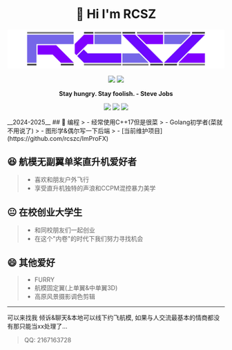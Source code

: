 <h1 align="center">👋 Hi I'm RCSZ</h1>
<img src="assets/rcszlogo_v2.1.png" alt="RCSZ">

<p align="center">
  <img src="https://github-readme-stats.vercel.app/api?username=RCSZC&show_icons=true&theme=radical"/>
  <img src="https://github-readme-stats.vercel.app/api/top-langs/?username=RCSZC&theme=radical&layout=compact"/>
</p>

<p align="center">
<strong> Stay hungry. Stay foolish. - Steve Jobs </strong>
</p>

<p align="center">
<img src="https://img.shields.io/badge/C++-17-red?style=for-the-badge&logo=c%2B%2B"/>
<img src="https://img.shields.io/badge/Go-1.21-cyan?style=for-the-badge&logo=go"/>
<img src="https://img.shields.io/badge/GLSL-4.6-orange?style=for-the-badge&logo=opengl"/>
</p>
__2024-2025__
## 🐠 编程
> - 经常使用C++17但是很菜
> - Golang初学者(菜就不用说了)
> - 图形学&偶尔写一下后端
> - [当前维护项目](https://github.com/rcszc/ImProFX)
  
## 😆 航模无副翼单桨直升机爱好者
> - 喜欢和朋友户外飞行
> - 享受直升机独特的声浪和CCPM混控暴力美学

## 😐 在校创业大学生
> - 和同校朋友们一起创业
> - 在这个"内卷"的时代下我们努力寻找机会

## 😄 其他爱好
> - FURRY
> - 航模固定翼(上单翼&中单翼3D)
> - 高原风景摄影调色剪辑
---

可以来找我 倾诉&聊天&本地可以线下约飞航模, 如果与人交流最基本的情商都没有那只能当xx处理了...
> QQ: 2167163728
